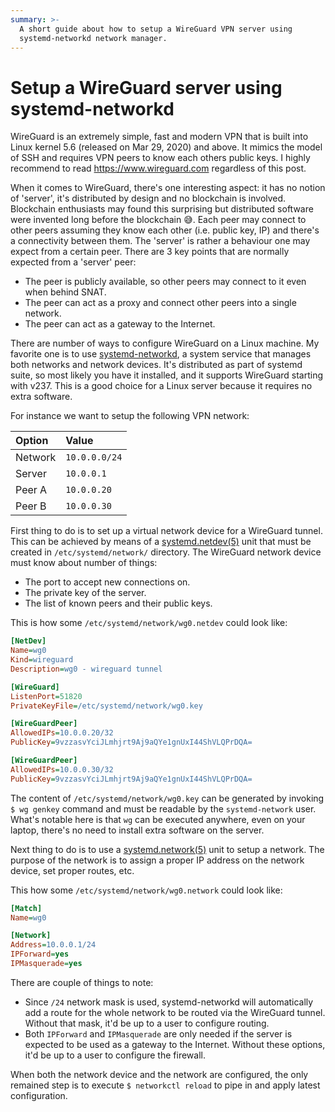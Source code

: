 ```yaml
---
summary: >-
  A short guide about how to setup a WireGuard VPN server using
  systemd-networkd network manager.
---
```


Setup a WireGuard server using systemd-networkd
===============================================

WireGuard is an extremely simple, fast and modern VPN that is built into Linux
kernel 5.6 (released on Mar 29, 2020) and above. It mimics the model of SSH and
requires VPN peers to know each others public keys. I highly recommend to read
<https://www.wireguard.com> regardless of this post.

When it comes to WireGuard, there's one interesting aspect: it has no notion of
'server', it's distributed by design and no blockchain is involved. Blockchain
enthusiasts may found this surprising but distributed software were invented
long before the blockchain 😅. Each peer may connect to other peers assuming
they know each other (i.e. public key, IP) and there's a connectivity between
them. The 'server' is rather a behaviour one may expect from a certain peer.
There are 3 key points that are normally expected from a 'server' peer:

 * The peer is publicly available, so other peers may connect to it even when
   behind SNAT.
 * The peer can act as a proxy and connect other peers into a single network.
 * The peer can act as a gateway to the Internet.

There are number of ways to configure WireGuard on a Linux machine. My favorite
one is to use [systemd-networkd], a system service that manages both networks
and network devices. It's distributed as part of systemd suite, so most likely
you have it installed, and it supports WireGuard starting with v237. This is a
good choice for a Linux server because it requires no extra software.

For instance we want to setup the following VPN network:

 | Option  | Value         |
 |:------- |:------------- |
 | Network | `10.0.0.0/24` |
 | Server  | `10.0.0.1`    |
 | Peer A  | `10.0.0.20`   |
 | Peer B  | `10.0.0.30`   |

First thing to do is to set up a virtual network device for a WireGuard tunnel.
This can be achieved by means of a [systemd.netdev(5)][systemd.netdev] unit
that must be created in `/etc/systemd/network/` directory. The WireGuard
network device must know about number of things:

 * The port to accept new connections on.
 * The private key of the server.
 * The list of known peers and their public keys.

This is how some `/etc/systemd/network/wg0.netdev` could look like:

```ini
[NetDev]
Name=wg0
Kind=wireguard
Description=wg0 - wireguard tunnel

[WireGuard]
ListenPort=51820
PrivateKeyFile=/etc/systemd/network/wg0.key

[WireGuardPeer]
AllowedIPs=10.0.0.20/32
PublicKey=9vzzasvYciJLmhjrt9Aj9aQYe1gnUxI44ShVLQPrDQA=

[WireGuardPeer]
AllowedIPs=10.0.0.30/32
PublicKey=9vzzasvYciJLmhjrt9Aj9aQYe1gnUxI44ShVLQPrDQA=
```

The content of `/etc/systemd/network/wg0.key` can be generated by invoking
`$ wg genkey` command and must be readable by the `systemd-network` user.
What's notable here is that `wg` can be executed anywhere, even on your laptop,
there's no need to install extra software on the server.

Next thing to do is to use a [systemd.network(5)][systemd.network] unit to
setup a network. The purpose of the network is to assign a proper IP address on
the network device, set proper routes, etc.

This how some `/etc/systemd/network/wg0.network` could look like:

```ini
[Match]
Name=wg0

[Network]
Address=10.0.0.1/24
IPForward=yes
IPMasquerade=yes
```

There are couple of things to note:

 * Since `/24` network mask is used, systemd-networkd will automatically add a
   route for the whole network to be routed via the WireGuard tunnel. Without
   that mask, it'd be up to a user to configure routing.
 * Both `IPForward` and `IPMasquerade` are only needed if the server is
   expected to be used as a gateway to the Internet. Without these options,
   it'd be up to a user to configure the firewall.

When both the network device and the network are configured, the only remained
step is to execute `$ networkctl reload` to pipe in and apply latest
configuration.

[systemd-networkd]: https://man.archlinux.org/man/systemd-networkd.8.en
[systemd.netdev]: https://man.archlinux.org/man/systemd.netdev.5
[systemd.network]: https://man.archlinux.org/man/systemd.network.5
